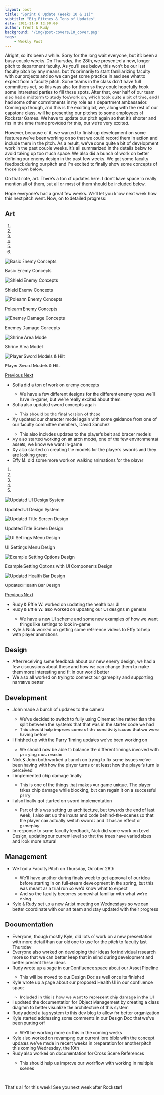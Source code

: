 ```yaml
---
layout: post
title: "Sprint 6 Update (Weeks 10 & 11)"
subtitle: "Big Pitches & Tons of Updates"
date: 2021-11-9 12:00:00
author: Trent & Rudy
background: '/img/post-covers/10_cover.png'
tags: 
    - Weekly Post
---
```


Alright, so it’s been a while. Sorry for the long wait everyone, but it’s been a busy couple weeks. On Thursday, the 28th, we presented a new, longer pitch to department faculty. As you’ll see below, this won’t be our last faculty pitch by any means, but it’s primarily to start familiarizing faculty with our projects and so we can get some practice in and see what to expect from a faculty pitch. Some teams in the class don’t have full committees yet, so this was also for them so they could hopefully hook some interested parties to fill those spots. After that, over half of our team also had a midterm to study for/work on, which took quite a bit of time, and I had some other commitments in my role as a department ambassador. Coming up though, and this is the exciting bit, we, along with the rest of our capstone class, will be presenting our pitches to some employees of Rockstar Games. We have to update our pitch again so that it’s shorter and fits in the time frame provided for this, but we’re very excited. 

However, because of it, we wanted to finish up development on some features we’ve been working on so that we could record them in action and include them in the pitch. As a result, we’ve done quite a bit of development work in the past couple weeks. It’s all summarized in the details below to avoid taking up too much space. We also did a bunch of work on better defining our enemy design in the past few weeks. We got some faculty feedback during our pitch and I’m excited to finally show some concepts of those down below. 

On that note, art. There’s a ton of updates here. I don’t have space to really mention all of them, but all or most of them should be included below. 

Hope everyone’s had a great few weeks. We’ll let you know next week how this next pitch went. Now, on to detailed progress: 

## Art

<div class="row my-5">
    <div id="carouselExampleIndicators" class="carousel slide shadow rounded" data-ride="carousel">
        <ol class="carousel-indicators">
            <li data-target="#carouselExampleIndicators" data-slide-to="0" class="active"></li>
            <li data-target="#carouselExampleIndicators" data-slide-to="1"></li>
            <li data-target="#carouselExampleIndicators" data-slide-to="2"></li>
            <li data-target="#carouselExampleIndicators" data-slide-to="3"></li>
            <li data-target="#carouselExampleIndicators" data-slide-to="4"></li>
            <li data-target="#carouselExampleIndicators" data-slide-to="5"></li>
        </ol>
        <div class="carousel-inner">
            <div class="carousel-item active">
                <img class="d-block mx-auto" src="/img/posts/week11-fall/10_BasicEnemyConcepts.png"
                    alt="Basic Enemy Concepts">
                <div class="carousel-caption d-none d-md-block">
                    <p>Basic Enemy Concepts</p>
                </div>
            </div>
            <div class="carousel-item">
                <img class="d-block mx-auto" src="/img/posts/week11-fall/10_ShieldEnemyConcepts.png"
                    alt="Shield Enemy Concepts">
                <div class="carousel-caption d-none d-md-block">
                    <p>Shield Enemy Concepts</p>
                </div>
            </div>
            <div class="carousel-item">
                <img class="d-block mx-auto" src="/img/posts/week11-fall/10_PolearmEnemyConcepts.png"
                    alt="Polearm Enemy Concepts">
                <div class="carousel-caption d-none d-md-block">
                    <p>Polearm Enemy Concepts</p>
                </div>
            </div>
            <div class="carousel-item">
                <img class="d-block mx-auto" src="/img/posts/week11-fall/10_EnemyDamageConcepts.png"
                    alt="Enemey Damage Concepts">
                <div class="carousel-caption d-none d-md-block">
                    <p>Enemey Damage Concepts</p>
                </div>
            </div>
            <div class="carousel-item">
                <img class="d-block mx-auto" src="/img/posts/week11-fall/10_ShrineArea.png"
                    alt="Shrine Area Model">
                <div class="carousel-caption d-none d-md-block">
                    <p>Shrine Area Model</p>
                </div>
            </div>
            <div class="carousel-item">
                <img class="d-block mx-auto" src="/img/posts/week11-fall/10_PlayerSwordModels.png"
                    alt="Player Sword Models & Hilt">
                <div class="carousel-caption d-none d-md-block">
                    <p>Player Sword Models & Hilt</p>
                </div>
            </div>
        </div>
        <a class="carousel-control-prev" href="#carouselExampleIndicators" role="button" data-slide="prev">
            <span class="carousel-control-prev-icon" aria-hidden="true"></span>
            <span class="sr-only">Previous</span>
        </a>
        <a class="carousel-control-next" href="#carouselExampleIndicators" role="button" data-slide="next">
            <span class="carousel-control-next-icon" aria-hidden="true"></span>
            <span class="sr-only">Next</span>
        </a>
    </div>
</div>

<ul class="section-body mt-4">
    <li>Sofia did a ton of work on enemy concepts</li>
    <ul class="mt-2">
        <li>We have a few different designs for the different enemy types we’ll have in-game, but we’re really excited about them</li>
    </ul>
    <li>Sofia also updated sword concepts again</li>
    <ul class="mt-2">
        <li>This should be the final version of these</li>
    </ul>
    <li>Xy updated our character model again with some guidance from one of our faculty committee members, David Sanchez</li>
    <ul class="mt-2">
        <li>This also includes updates to the player’s belt and bracer models</li>
    </ul>
    <li>Xy also started working on an arch model, one of the few environmental assets, we know we want in-game</li>
    <li>Xy also started on creating the models for the player’s swords and they are looking great</li>
    <li>Effy M. did some more work on walking animations for the player</li>
</ul>

<div class="row my-5">
    <div id="carouselExampleIndicators1" class="carousel slide shadow rounded" data-ride="carousel">
        <ol class="carousel-indicators">
            <li data-target="#carouselExampleIndicators1" data-slide-to="0" class="active"></li>
            <li data-target="#carouselExampleIndicators1" data-slide-to="1"></li>
            <li data-target="#carouselExampleIndicators1" data-slide-to="2"></li>
            <li data-target="#carouselExampleIndicators1" data-slide-to="3"></li>
            <li data-target="#carouselExampleIndicators1" data-slide-to="4"></li>
        </ol>
        <div class="carousel-inner">
            <div class="carousel-item active">
                <img class="d-block mx-auto" src="/img/posts/week11-fall/10_UI_UpdatedDesignSystem.png"
                    alt="Updated UI Design System">
                <div class="carousel-caption d-none d-md-block">
                    <p>Updated UI Design System</p>
                </div>
            </div>
            <div class="carousel-item">
                <img class="d-block mx-auto" src="/img/posts/week11-fall/10_UI_UpdatedTitleScreenDesign.png"
                    alt="Updated Title Screen Design">
                <div class="carousel-caption d-none d-md-block">
                    <p>Updated Title Screen Design</p>
                </div>
            </div>
            <div class="carousel-item">
                <img class="d-block mx-auto" src="/img/posts/week11-fall/10_UI_SettingsMenuDesign.png"
                    alt="UI Settings Menu Design">
                <div class="carousel-caption d-none d-md-block">
                    <p>UI Settings Menu Design</p>
                </div>
            </div>
            <div class="carousel-item">
                <img class="d-block mx-auto" src="/img/posts/week11-fall/10_UI_ExampleSettingOptionsDesign.png"
                    alt="Example Setting Options Design">
                <div class="carousel-caption d-none d-md-block">
                    <p>Example Setting Options with UI Components Design</p>
                </div>
            </div>
            <div class="carousel-item">
                <img class="d-block mx-auto" src="/img/posts/week11-fall/10_UI_UpdatedHealthBarDesign.png"
                    alt="Updated Health Bar Design">
                <div class="carousel-caption d-none d-md-block">
                    <p>Updated Health Bar Design</p>
                </div>
            </div>
        </div>
        <a class="carousel-control-prev" href="#carouselExampleIndicators1" role="button" data-slide="prev">
            <span class="carousel-control-prev-icon" aria-hidden="true"></span>
            <span class="sr-only">Previous</span>
        </a>
        <a class="carousel-control-next" href="#carouselExampleIndicators1" role="button" data-slide="next">
            <span class="carousel-control-next-icon" aria-hidden="true"></span>
            <span class="sr-only">Next</span>
        </a>
    </div>
</div>

<ul class="section-body mt-4">
    <li>Rudy & Effie W. worked on updating the health bar UI</li>
    <li>Rudy & Effie W. also worked on updating our UI designs in general</li>
    <ul class="mt-2">
        <li>We have a new UI scheme and some new examples of how we want things like settings to look in-game</li>
    </ul>
    <li>Kyle & Nick worked on getting some reference videos to Effy to help with player animations</li>
</ul>

## Design

<ul class="section-body mt-4">
    <li>After receiving some feedback about our new enemy design, we had a few discussions about these and how we can change them to make them more interesting and fit in our world better</li>
    <li>We also all worked on trying to connect our gameplay and supporting narrative better</li>
</ul>

## Development

<ul class="section-body mt-4">
    <li>John made a bunch of updates to the camera</li>
    <ul class="mt-2">
        <li>We’ve decided to switch to fully using Cinemachine rather than the split between the systems that that was in the starter code we had</li>
        <li>This should help improve some of the sensitivity issues that we were having before</li>
    </ul>
    <li>I finished up with the Parry Timing updates we’ve been working on</li>
    <ul class="mt-2">
        <li>We should now be able to balance the different timings involved with parrying much easier</li>
    </ul>
    <li>Nick & John both worked a bunch on trying to fix some issues we’ve been having with how the player turns or at least how the player’s turn is perceived</li>
    <li>I implemented chip damage finally</li>
    <ul class="mt-2">
        <li>This is one of the things that makes our game unique. The player takes chip damage while blocking, but can regain it on a successful parry</li>
    </ul>
    <li>I also finally got started on sword implementation</li>
    <ul class="mt-2">
        <li>Part of this was setting up architecture, but towards the end of last week, I also set up the inputs and code behind-the-scenes so that the player can actually switch swords and it has an effect on gameplay</li>
    </ul>
    <li>In response to some faculty feedback, Nick did some work on Level Design, updating our current level so that the trees have varied sizes and look more natural</li>
</ul>

## Management

<ul class="section-body mt-4">
    <li>We had a Faculty Pitch on Thursday, October 28th</li>
    <ul class="mt-2">
        <li>We’ll have another during finals week to get approval of our idea before starting in on full-steam development in the spring, but this was meant as a trial run so we’d know what to expect</li>
        <li>And so the faculty becomes somewhat familiar with what we’re doing</li>
    </ul>
    <li>Kyle & Rudy set up a new Artist meeting on Wednesdays so we can better coordinate with our art team and stay updated with their progress</li>
</ul>

## Documentation

<ul class="section-body mt-4">
    <li>Everyone, though mostly Kyle, did lots of work on a new presentation with more detail than our old one to use for the pitch to faculty last Thursday</li>
    <li>Everyone also worked on developing their ideas for individual research more so that we can better keep that in mind during development and better present these ideas</li>
    <li>Rudy wrote up a page in our Confluence space about our Asset Pipeline</li>
    <ul class="mt-2">   
        <li>This will be moved to our Design Doc as well once its finished</li>
    </ul>
    <li>Kyle wrote up a page about our proposed Health UI in our confluence space</li>
    <ul class="mt-2">   
        <li>Included in this is how we want to represent chip damage in the UI</li>
    </ul>
    <li>I updated the documentation for Object Management by creating a class diagram to better visualize the architecture of this system</li>
    <li>Rudy added a tag system to this dev blog to allow for better organization</li>
    <li>Kyle started addressing some comments in our Design Doc that we’ve been putting off</li>
    <ul class="mt-2">   
        <li>We’ll be working more on this in the coming weeks</li>
    </ul>
    <li>Kyle also worked on revamping our current lore bible with the concept updates we’ve made in recent weeks in preparation for another pitch this coming Wednesday, the 10th</li>
    <li>Rudy also worked on documentation for Cross Scene References</li>
    <ul class="mt-2">   
        <li>This should help us improve our workflow with working in multiple scenes</li>
    </ul>
</ul>

<br>

That's all for this week! See you next week after Rockstar!

<br>